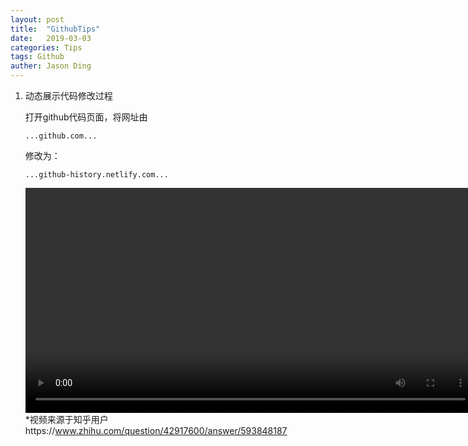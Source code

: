 ```yaml
---
layout: post
title:  "GithubTips"
date:   2019-03-03
categories: Tips
tags: Github
auther: Jason Ding
---
```




1. 动态展示代码修改过程

   打开github代码页面，将网址由

   ```
   ...github.com...
   ```

   修改为：

   ```
   ...github-history.netlify.com...
   ```

   <video src="https://zhihuxiazai.com/storage/downloader/videos/1077934316742447104/hd.mp4?attname=1077934316742447104.hd.mp4" width="720" height="360"
   controls="controls"></video> 
   *视频来源于知乎用户https://www.zhihu.com/question/42917600/answer/593848187

